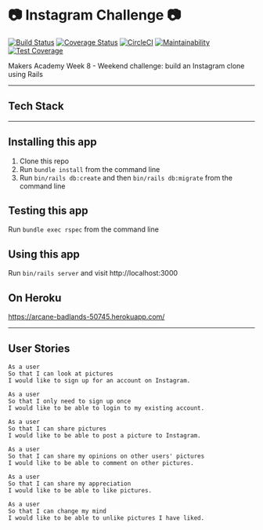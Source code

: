# :camera: Instagram Challenge :camera: 

[![Build Status](https://travis-ci.org/petraartep/instagram-challenge.svg?branch=master)](https://travis-ci.org/petraartep/instagram-challenge)  [![Coverage Status](https://coveralls.io/repos/github/petraartep/instagram-challenge/badge.svg?branch=master)](https://coveralls.io/github/petraartep/instagram-challenge?branch=master)  [![CircleCI](https://circleci.com/gh/petraartep/instagram-challenge.svg?style=svg)](https://circleci.com/gh/petraartep/instagram-challenge)  [![Maintainability](https://api.codeclimate.com/v1/badges/6c2052b50584bb33849d/maintainability)](https://codeclimate.com/github/petraartep/instagram-challenge/maintainability)  [![Test Coverage](https://api.codeclimate.com/v1/badges/6c2052b50584bb33849d/test_coverage)](https://codeclimate.com/github/petraartep/instagram-challenge/test_coverage)  


Makers Academy Week 8 - Weekend challenge: build an Instagram clone using Rails

---
## Tech Stack


---

## Installing this app
1. Clone this repo
2. Run `bundle install` from the command line
3. Run `bin/rails db:create` and then `bin/rails db:migrate` from the command line

## Testing this app
Run `bundle exec rspec` from the command line

## Using this app
Run `bin/rails server` and visit http://localhost:3000


## On Heroku 

https://arcane-badlands-50745.herokuapp.com/ 

---

## User Stories

```
As a user
So that I can look at pictures
I would like to sign up for an account on Instagram.

As a user
So that I only need to sign up once
I would like to be able to login to my existing account.

As a user
So that I can share pictures
I would like to be able to post a picture to Instagram.

As a user
So that I can share my opinions on other users' pictures
I would like to be able to comment on other pictures.

As a user
So that I can share my appreciation
I would like to be able to like pictures.

As a user
So that I can change my mind
I would like to be able to unlike pictures I have liked.
```